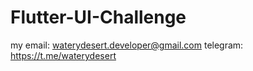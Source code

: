 # Flutter-UI-Challenge
my email: waterydesert.developer@gmail.com
telegram: https://t.me/waterydesert
